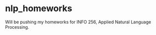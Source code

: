 nlp_homeworks
=============

Will be pushing my homeworks for INFO 256, Applied Natural Language Processing.

